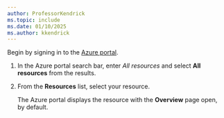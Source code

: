 ```yaml
---
author: ProfessorKendrick
ms.topic: include
ms.date: 01/10/2025
ms.author: kkendrick
---
```


Begin by signing in to the [Azure portal](https://portal.azure.com/).

1. In the Azure portal search bar, enter *All resources* and select **All resources** from the results.

1. From the **Resources** list, select your resource.

   The Azure portal displays the resource with the **Overview** page open, by default.

